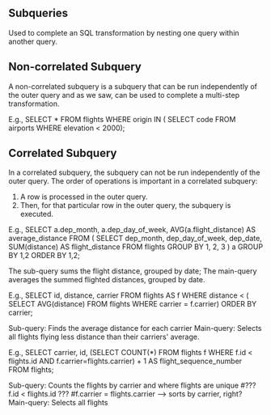 ## Subqueries
Used to complete an SQL transformation by nesting one query within another query.

## Non-correlated Subquery
A non-correlated subquery is a subquery that can be run independently of the outer query and as we saw, can be used to complete a multi-step transformation.

E.g., SELECT *
      FROM flights
      WHERE origin IN (
      	SELECT code
      	FROM airports
      	WHERE elevation < 2000);


## Correlated Subquery
In a correlated subquery, the subquery can not be run independently of the outer query. The order of operations is important in a correlated subquery:
  1. A row is processed in the outer query.
  2. Then, for that particular row in the outer query, the subquery is executed.

E.g., SELECT a.dep_month,
      			 a.dep_day_of_week,
             AVG(a.flight_distance) AS average_distance
             FROM (
              SELECT dep_month,
                     dep_day_of_week,
               		   dep_date,
                     SUM(distance) AS flight_distance
              FROM flights
              GROUP BY 1, 2, 3
              ) a
      GROUP BY 1,2
      ORDER BY 1,2;

The sub-query sums the flight distance, grouped by date;
The main-query averages the summed flighted distances, grouped by date.




E.g., SELECT id, distance, carrier
      FROM flights AS f
      WHERE distance < (
        SELECT AVG(distance)
        FROM flights
        WHERE carrier = f.carrier)
      ORDER BY carrier;

Sub-query: Finds the average distance for each carrier
Main-query: Selects all flights flying less distance than their carriers' average.




E.g., SELECT carrier, id,
         (SELECT COUNT(\*)
          FROM flights f
          WHERE f.id < flights.id
          AND f.carrier=flights.carrier) + 1
      AS flight_sequence_number
      FROM flights;

Sub-query: Counts the flights by carrier and where flights are unique
  #??? f.id < flights.id ???
  #f.carrier = flights.carrier --> sorts by carrier, right?
Main-query: Selects all flights
